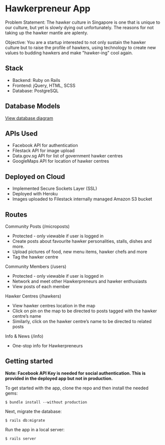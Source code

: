 # Hawkerpreneur App
Problem Statement: The hawker culture in Singapore is one that is unique to our culture, but yet is slowly dying out unfortunately. The reasons for not taking up the hawker mantle are aplenty.

Objective: You are a startup interested to not only sustain the hawker culture but to raise the profile of hawkers, using technology to create new values to budding hawkers and make "hawker-ing" cool again.

## Stack
* Backend: Ruby on Rails
* Frontend: jQuery, HTML, SCSS
* Database: PostgreSQL

## Database Models
[View database diagram](https://repository.genmymodel.com/salielim/hawkerpreneur)
 
## APIs Used
* Facebook API for authentication
* Filestack API for image upload
* Data.gov.sg API for list of government hawker centres
* GoogleMaps API for location of hawker centres
 
## Deployed on Cloud
* Implemented Secure Sockets Layer (SSL)
* Deployed with Heroku
* Images uploaded to Filestack internally managed Amazon S3 bucket

## Routes
Community Posts (/microposts)

* Protected - only viewable if user is logged in
* Create posts about favourite hawker personalities, stalls, dishes and more.
* Upload pictures of food, new menu items, hawker chefs and more
* Tag the hawker centre
 
Community Members (/users)

* Protected - only viewable if user is logged in
* Network and meet other Hawkerpreneurs and hawker enthusiasts
* View posts of each member
 
Hawker Centres (/hawkers)

* View hawker centres location in the map
* Click on pin on the map to be directed to posts tagged with the hawker centre’s name
* Similarly, click on the hawker centre’s name to be directed to related posts

Info & News (/info)

* One-stop info for Hawkerpreneurs
 
## Getting started
 
**Note: Facebook API Key is needed for social authentication. This is provided in the deployed app but not in production.**
 
To get started with the app, clone the repo and then install the needed gems:
 
```
$ bundle install --without production
```
 
Next, migrate the database:
 
```
$ rails db:migrate
```
 
Run the app in a local server:
 
```
$ rails server
```